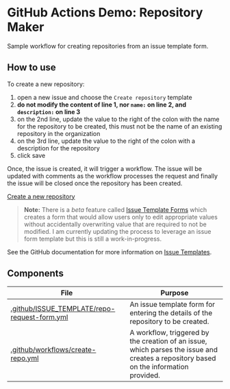 # GitHub Actions Demo: Repository Maker

Sample workflow for creating repositories from an issue template form.

## How to use
To create a new repository:
1. open a new issue and choose the `Create repository` template
2. **do not modify the content of line 1, nor `name:` on line 2, and `description:` on line 3**
3. on the 2nd line, update the value to the right of the colon with the name for the repository to be created, this must not be the name of an existing repository in the organization
3. on the 3rd line, update the value to the right of the colon with a description for the repository
4. click save

Once, the issue is created, it will trigger a workflow.  The issue will be updated with comments as the workflow processes the request and finally the issue will be closed once the repository has been created.

[Create a new repository](https://github.com/US-SouthOU-Demo/gha-demo-repo-maker/issues/new?assignees=&labels=automation&template=create-repo-and-teams.md&title=Create+repository)

> **Note:**
> There is a *beta* feature called [Issue Template Forms](https://docs.github.com/en/communities/using-templates-to-encourage-useful-issues-and-pull-requests/syntax-for-issue-forms) which creates a form that would allow users only to edit appropriate values without accidentally overwriting value that are required to not be modified.  I am currently updating the process to leverage an issue form template but this is still a work-in-progress.

See the GitHub documentation for more information on [Issue Templates](https://docs.github.com/en/communities/using-templates-to-encourage-useful-issues-and-pull-requests/about-issue-and-pull-request-templates).

## Components

File|Purpose
---|---
[.github/ISSUE_TEMPLATE/repo-request-form.yml](https://github.com/US-SouthOU-Demo/gha-demo-repo-maker/blob/main/.github/ISSUE_TEMPLATE/repo-request-form.md)|An issue template form for entering the details of the repository to be created.
[.github/workflows/create-repo.yml](https://github.com/US-SouthOU-Demo/gha-demo-repo-maker/blob/main/.github/workflows/create-repo.yml)|A workflow, triggered by the creation of an issue, which parses the issue and creates a repository based on the information provided.
